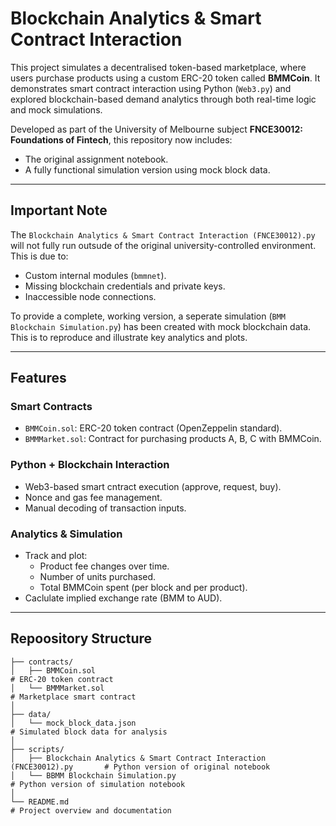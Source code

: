 # Blockchain Analytics & Smart Contract Interaction

This project simulates a decentralised token-based marketplace, where users purchase products using a custom ERC-20 token called **BMMCoin**. It demonstrates smart contract interaction using Python (`Web3.py`) and explored blockchain-based demand analytics through both real-time logic and mock simulations.

Developed as part of the University of Melbourne subject **FNCE30012: Foundations of Fintech**, this repository now includes:
- The original assignment notebook.
- A fully functional simulation version using mock block data.

---

## Important Note
The `Blockchain Analytics & Smart Contract Interaction (FNCE30012).py` will not fully run outsude of the original university-controlled environment.
This is due to:
- Custom internal modules (`bmmnet`).
- Missing blockchain credentials and private keys.
- Inaccessible node connections.

To provide a complete, working version, a seperate simulation (`BMM Blockchain Simulation.py`) has been created with mock blockchain data. This is to reproduce and illustrate key analytics and plots.

---

## Features

### Smart Contracts
- `BMMCoin.sol`: ERC-20 token contract (OpenZeppelin standard).
- `BMMMarket.sol`: Contract for purchasing products A, B, C with BMMCoin.

### Python + Blockchain Interaction
- Web3-based smart cntract execution (approve, request, buy).
- Nonce and gas fee management.
- Manual decoding of transaction inputs.

### Analytics & Simulation
- Track and plot:
  - Product fee changes over time.
  - Number of units purchased.
  - Total BMMCoin spent (per block and per product).
- Caclulate implied exchange rate (BMM to AUD).

---

## Repoository Structure

```plaintext
├── contracts/
│   ├── BMMCoin.sol                                                            # ERC-20 token contract
│   └── BMMMarket.sol                                                          # Marketplace smart contract
│
├── data/
│   └── mock_block_data.json                                                   # Simulated block data for analysis
│
├── scripts/
│   ├── Blockchain Analytics & Smart Contract Interaction (FNCE30012).py       # Python version of original notebook
│   └── BBMM Blockchain Simulation.py                                          # Python version of simulation notebook
│
└── README.md                                                                  # Project overview and documentation
